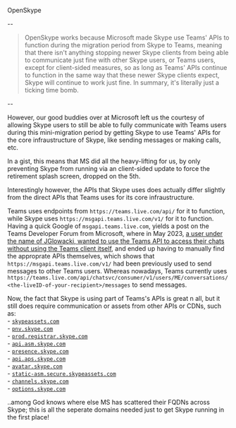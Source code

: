 OpenSkype

--

> OpenSkype works because Microsoft made Skype use Teams' APIs to function during the migration period from Skype to Teams, meaning that there isn't anything stopping newer Skype clients from being able to communicate just fine with other Skype users, or Teams users, except for client-sided measures, so as long as Teams' APIs continue to function in the same way that these newer Skype clients expect, Skype will continue to work just fine. In summary, it's literally just a ticking time bomb.

--

However, our good buddies over at Microsoft left us the courtesy of allowing Skype users to still be able to fully communicate with Teams users during this mini-migration period by getting Skype to use Teams' APIs for the core infraustructure of Skype, like sending messages or making calls, etc.

In a gist, this means that MS did all the heavy-lifting for us, by only preventing Skype from running via an client-sided update to force the retirement splash screen, dropped on the 5th.

Interestingly however, the APIs that Skype uses does actually differ slightly from the direct APIs that Teams uses for its core infraustructure.

Teams uses endpoints from `https://teams.live.com/api/` for it to function, while Skype uses `https://msgapi.teams.live.com/v1/` for it to function. Having a quick Google of `msgapi.teams.live.com`, yields a post on the Teams Developer Forum from Microsoft, where in May 2023, [a user under the name of JGlowacki, wanted to use the Teams API to access their chats without using the Teams client itself](https://techcommunity.microsoft.com/discussions/teamsdeveloper/how-to-use-microsoft-teams-free-chat-api/3835352), and ended up having to manually find the approprate APIs themselves, which shows that `https://msgapi.teams.live.com/v1/` had been previously used to send messages to other Teams users. Whereas nowadays, Teams currently uses `https://teams.live.com/api/chatsvc/consumer/v1/users/ME/conversations/<the-liveID-of-your-recipient>/messages` to send messages.

Now, the fact that Skype is using part of Teams's APIs is great n all, but it still does require communication or assets from other APIs or CDNs, such as:  
    - [`skypeassets.com`](skypeassets.com)  
    - [`pnv.skype.com`](pnv.skype.com)  
    - [`prod.registrar.skype.com`](prod.registrar.skype.com)  
    - [`api.asm.skype.com`](api.asm.skype.com)  
    - [`presence.skype.com`](presence.skype.com)  
    - [`api.aps.skype.com`](api.aps.skype.com)  
    - [`avatar.skype.com`](avatar.skype.com)  
    - [`static-asm.secure.skypeassets.com`](static-asm.secure.skypeassets.com)  
    - [`channels.skype.com`](channels.skype,com)  
    - [`options.skype.com`](options.skype.com)  

..among God knows where else MS has scattered their FQDNs across Skype; this is all the seperate domains needed just to get Skype running in the first place!
